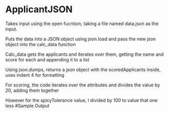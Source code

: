 # ApplicantJSON

Takes input using the open fucntion, taking a file named data.json as the input.

Puts the data into a JSON object using json.load and pass the new json object into the calc_data function

Calc_data gets the applicants and iterates over them, getting the name and score for each and appending it to a list

Using json.dumps, returns a json object with the scoredApplicants inside, uses indent 4 for formatting

For scoring, the code iterates over the attributes and divides the value by 20, adding them together

However for the spicyTolerance value, I divided by 100 to value that one less
#Sample Output
<!--   
{
    "scoredApplicants": [
        {
            "name": "John",
            "score": 0.56
        },
        {
            "name": "Jane",
            "score": 0.72
        },
        {
            "name": "Joe",
            "score": 0.25
        }
    ]
}

-->